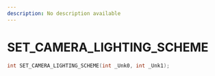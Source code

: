 ```yaml
---
description: No description available 
---
```


# SET_CAMERA_LIGHTING_SCHEME

```cpp
int SET_CAMERA_LIGHTING_SCHEME(int _Unk0, int _Unk1);
```
